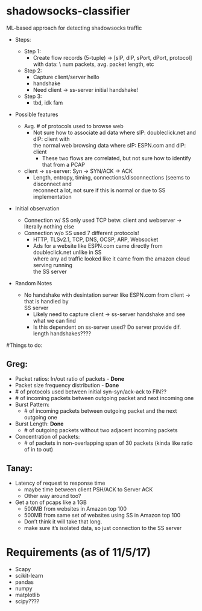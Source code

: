 # shadowsocks-classifier
ML-based approach for detecting shadowsocks traffic

* Steps:
	* Step 1:
		* Create flow records (5-tuple) -> [sIP, dIP, sPort, dPort, protocol] with data: \ 
			num packets, avg. packet length, etc
	* Step 2:
		* Capture client/server hello
		* handshake
		* Need client -> ss-server initial handshake!
	* Step 3:
		* tbd, idk fam

* Possible features
	* Avg. # of protocols used to browse web
		* Not sure how to associate ad data where sIP: doubleclick.net and dIP: client with \
			the normal web browsing data where sIP: ESPN.com and dIP: client 
			* These two flows are correlated, but not sure how to identify that from a PCAP
	* client -> ss-server: Syn -> SYN/ACK -> ACK
		* Length, entropy, timing, connections/disconnections (seems to disconnect and \
			reconnect a lot, not sure if this is normal or due to SS implementation

* Initial observation
	* Connection w/ SS only used TCP betw. client and webserver -> literally nothing else
	* Connection w/o SS used 7 different protocols!
		* HTTP, TLSv2.1, TCP, DNS, OCSP, ARP, Websocket
		* Ads for a website like ESPN.com came directly from doubleclick.net unlike in SS \
			where any ad traffic looked like it came from the amazon cloud serving running \
			the SS server 

* Random Notes
	* No handshake with desintation server like ESPN.com from client -> that is handled by \
		SS server
		* Likely need to capture client -> ss-server handshake and see what we can find
		* Is this dependent on ss-server used?  Do server provide dif. length handshakes????

#Things to do:
## Greg:
* Packet ratios: In/out ratio of packets - **Done**
* Packet size frequency distribution - **Done**
* \# of protocols used between initial syn-syn/ack-ack to FIN??
* \# of incoming packets between outgoing packet and next incoming one
* Burst Pattern: 
	* \# of incoming packets between outgoing packet and the next outgoing one
* Burst Length: **Done**
	* \# of outgoing packets without two adjacent incoming packets
* Concentration of packets: 
	* \# of packets in non-overlapping span of 30 packets (kinda like ratio of in to out)

## Tanay:
* Latency of request to response time 
	* maybe time between client PSH/ACK to Server ACK
	* Other way around too?
* Get a ton of pcaps like a 1GB
	* 500MB from websites in Amazon top 100
	* 500MB from same set of websites using SS in Amazon top 100
	* Don’t think it will take that long.
	* make sure it’s isolated data, so just connection to the SS server


# Requirements (as of 11/5/17)
* Scapy
* scikit-learn
* pandas
* numpy 
* matplotlib
* scipy????


